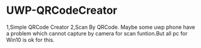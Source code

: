 # UWP-QRCodeCreator
1,Simple QRCode Creator
2,Scan By QRCode.
  Maybe some uwp phone have a problem which cannot capture by camera for scan funtion.But all pc for Win10 is ok for this.
